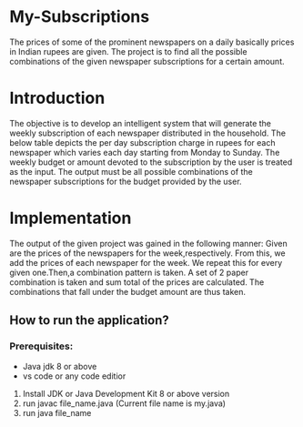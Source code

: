 # My-Subscriptions
The prices of some of the  prominent newspapers on a daily basically prices in Indian rupees are given. The project is to find all the possible combinations of the given  newspaper subscriptions for a certain amount.

# Introduction 

The objective is to develop an intelligent system that will generate the weekly subscription of each newspaper distributed in the household. The below table depicts the per day subscription charge in rupees for each newspaper which varies each day starting from Monday to Sunday. The weekly budget or amount devoted to the subscription by the user is treated as the input. The output must be all possible combinations of the newspaper subscriptions for the budget provided by the user.

# Implementation 

The output of the given project was gained in the following manner:
Given are the prices of the newspapers for the week,respectively. From this, we add the prices of each newspaper for the week. We repeat this for every given one.Then,a combination pattern is taken. A set of 2 paper combination is taken and sum total of the prices are calculated. The combinations that fall under the budget amount are thus taken.



## How to run the application?

  ### Prerequisites:
  - Java jdk 8 or above
  - vs code or any code editior 

  1. Install JDK or Java Development Kit 8 or above version 
  2. run javac file_name.java (Current file name is my.java)
  3. run java file_name
